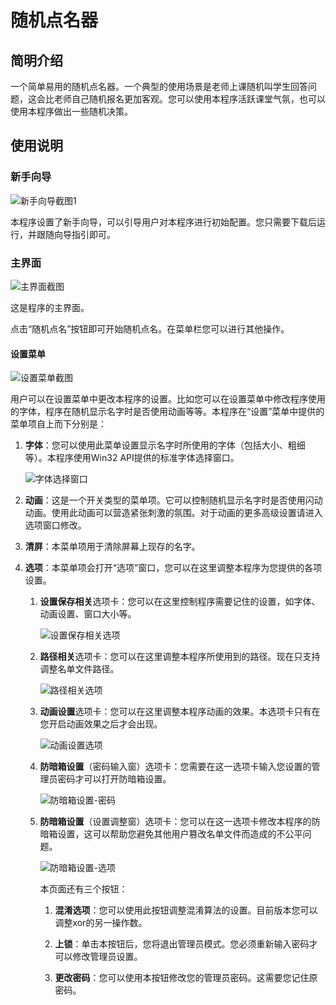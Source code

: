 # 随机点名器

## 简明介绍

一个简单易用的随机点名器。一个典型的使用场景是老师上课随机叫学生回答问题，这会比老师自己随机报名更加客观。您可以使用本程序活跃课堂气氛，也可以使用本程序做出一些随机决策。

## 使用说明

### 新手向导

![新手向导截图1](./截图/新手向导1.PNG)

本程序设置了新手向导，可以引导用户对本程序进行初始配置。您只需要下载后运行，并跟随向导指引即可。

### 主界面

![主界面截图](./截图/主界面.PNG)

这是程序的主界面。

点击“随机点名”按钮即可开始随机点名。在菜单栏您可以进行其他操作。

#### 设置菜单

![设置菜单截图](./截图/设置菜单.PNG)

用户可以在设置菜单中更改本程序的设置。比如您可以在设置菜单中修改程序使用的字体，程序在随机显示名字时是否使用动画等等。本程序在“设置”菜单中提供的菜单项自上而下分别是：

1. **字体**：您可以使用此菜单设置显示名字时所使用的字体（包括大小、粗细等）。本程序使用Win32 API提供的标准字体选择窗口。

    ![字体选择窗口](./截图/字体.PNG)

2. **动画**：这是一个开关类型的菜单项。它可以控制随机显示名字时是否使用闪动动画。使用此动画可以营造紧张刺激的氛围。对于动画的更多高级设置请进入选项窗口修改。

3. **清屏**：本菜单项用于清除屏幕上现存的名字。

4. **选项**：本菜单项会打开“选项”窗口，您可以在这里调整本程序为您提供的各项设置。

    1. **设置保存相关**选项卡：您可以在这里控制程序需要记住的设置，如字体、动画设置、窗口大小等。

        ![设置保存相关选项](./截图/设置保存相关选项.PNG)

    2. **路径相关**选项卡：您可以在这里调整本程序所使用到的路径。现在只支持调整名单文件路径。

        ![路径相关选项](./截图/路径相关选项.PNG)

    3. **动画设置**选项卡：您可以在这里调整本程序动画的效果。本选项卡只有在您开启动画效果之后才会出现。

        ![动画设置选项](./截图/动画设置选项.PNG)

    4. **防暗箱设置**（密码输入窗）选项卡：您需要在这一选项卡输入您设置的管理员密码才可以打开防暗箱设置。

        ![防暗箱设置-密码](./截图/防暗箱设置-密码.PNG)

    5. **防暗箱设置**（设置调整窗）选项卡：您可以在这一选项卡修改本程序的防暗箱设置，这可以帮助您避免其他用户篡改名单文件而造成的不公平问题。

        ![防暗箱设置-选项](./截图/防暗箱设置-选项.PNG)

        本页面还有三个按钮：

        1. **混淆选项**：您可以使用此按钮调整混淆算法的设置。目前版本您可以调整xor的另一操作数。

        2. **上锁**：单击本按钮后，您将退出管理员模式。您必须重新输入密码才可以修改管理员设置。

        3. **更改密码**：您可以使用本按钮修改您的管理员密码。这需要您记住原密码。